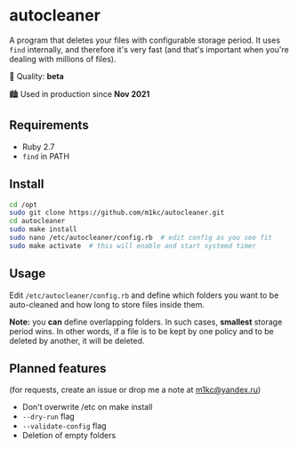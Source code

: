 # autocleaner

A program that deletes your files with configurable storage period.
It uses `find` internally, and therefore it's very fast (and that's
important when you're dealing with millions of files).

:wrench: Quality: **beta** 
 
:cityscape: Used in production since **Nov 2021**

## Requirements

* Ruby 2.7
* `find` in PATH

## Install

```sh
cd /opt
sudo git clone https://github.com/m1kc/autocleaner.git
cd autocleaner
sudo make install
sudo nano /etc/autocleaner/config.rb  # edit config as you see fit
sudo make activate  # this will enable and start systemd timer
```

## Usage

Edit `/etc/autocleaner/config.rb` and define which folders you want to
be auto-cleaned and how long to store files inside them.

**Note:** you **can** define overlapping folders. In such cases, **smallest**
storage period wins. In other words, if a file is to be kept by one policy
and to be deleted by another, it will be deleted.

## Planned features

(for requests, create an issue or drop me a note at m1kc@yandex.ru)

* Don't overwrite /etc on make install
* `--dry-run` flag
* `--validate-config` flag
* Deletion of empty folders
